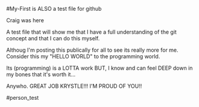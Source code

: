 #My-First is ALSO a  test file for github
 
Craig was here

A test file that will show me that I have a full understanding of the git concept and that I can do this myself.

Althoug I'm posting this publically for all to see its really more for me.
Consider this my "HELLO WORLD" to the programming world. 

Its (programming) is a LOTTA work BUT, I know and can feel DEEP down in my
 bones that it's worth it... 

Anywho. GREAT JOB KRYSTLE!!! I'M PROUD OF YOU!! 

#person_test
